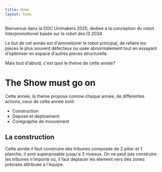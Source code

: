 ```yaml
---
title: Home
layout: home
---
```


Bienvenue dans la DOC Unimakers 2025, dediee a la conception du robot Interpromotionel basée sur le robot des I3 2024

Le but de cet année est d'ammeiliorer le robot principal, de refaire les pieces le plus souvent défecteux ou usée abnormalement tout en essayant d'optimiser en espace d'autres pieces structurelle. 

Mais tout d'abord, c'est quoi le theme de cette année?

# The Show must go on

Cette année, le theme propose comme chaque année, de differentes actions, ceux de cette année sont:
* Construction
* Depose et deploiement
* Corégraphie de mouvement

## La construction

Cette année il faut construire des tribunes composée de 2 pilier et 1 planche, il sont superposable jusqu'a 3 niveaux. On ne peut pas construire les tribunes n'importe où,
il faut deplacer les élement vers des zones précises attribuée a l'équipe. 